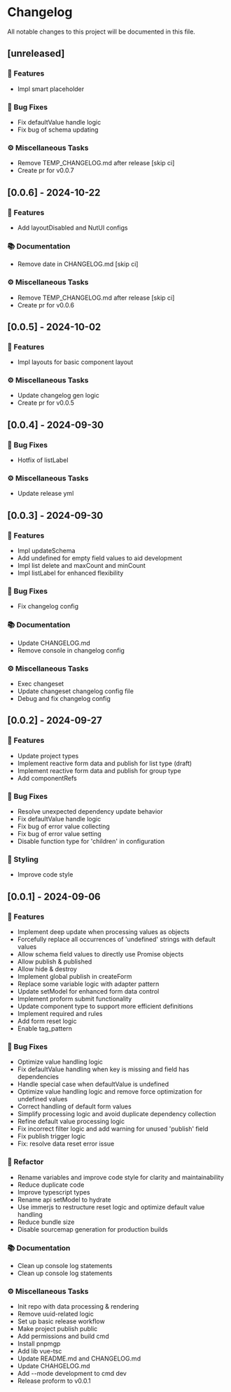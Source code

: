 # Changelog

All notable changes to this project will be documented in this file.

## [unreleased]

### 🚀 Features

- Impl smart placeholder

### 🐛 Bug Fixes

- Fix defaultValue handle logic
- Fix bug of schema updating

### ⚙️ Miscellaneous Tasks

- Remove TEMP_CHANGELOG.md after release [skip ci]
- Create pr for v0.0.7

## [0.0.6] - 2024-10-22

### 🚀 Features

- Add layoutDisabled and NutUI configs

### 📚 Documentation

- Remove date in CHANGELOG.md [skip ci]

### ⚙️ Miscellaneous Tasks

- Remove TEMP_CHANGELOG.md after release [skip ci]
- Create pr for v0.0.6

## [0.0.5] - 2024-10-02

### 🚀 Features

- Impl layouts for basic component layout

### ⚙️ Miscellaneous Tasks

- Update changelog gen logic
- Create pr for v0.0.5

## [0.0.4] - 2024-09-30

### 🐛 Bug Fixes

- Hotfix of listLabel

### ⚙️ Miscellaneous Tasks

- Update release yml

## [0.0.3] - 2024-09-30

### 🚀 Features

- Impl updateSchema
- Add undefined for empty field values to aid development
- Impl list delete and maxCount and minCount
- Impl listLabel for enhanced flexibility

### 🐛 Bug Fixes

- Fix changelog config

### 📚 Documentation

- Update CHANGELOG.md
- Remove console in changelog config

### ⚙️ Miscellaneous Tasks

- Exec changeset
- Update changeset changelog config file
- Debug and fix changelog config

## [0.0.2] - 2024-09-27

### 🚀 Features

- Update project types
- Implement reactive form data and publish for list type (draft)
- Implement reactive form data and publish for group type
- Add componentRefs

### 🐛 Bug Fixes

- Resolve unexpected dependency update behavior
- Fix defaultValue handle logic
- Fix bug of error value collecting
- Fix bug of error value setting
- Disable function type for 'children' in configuration

### 🎨 Styling

- Improve code style

## [0.0.1] - 2024-09-06

### 🚀 Features

- Implement deep update when processing values as objects
- Forcefully replace all occurrences of 'undefined' strings with default values
- Allow schema field values to directly use Promise objects
- Allow publish & published
- Allow hide & destroy
- Implement global publish in createForm
- Replace some variable logic with adapter pattern
- Update setModel for enhanced form data control
- Implement proform submit functionality
- Update component type to support more efficient definitions
- Implement required and rules
- Add form reset logic
- Enable tag_pattern

### 🐛 Bug Fixes

- Optimize value handling logic
- Fix defaultValue handling when key is missing and field has dependencies
- Handle special case when defaultValue is undefined
- Optimize value handling logic and remove force optimization for undefined values
- Correct handling of default form values
- Simplify processing logic and avoid duplicate dependency collection
- Refine default value processing logic
- Fix incorrect filter logic and add warning for unused 'publish' field
- Fix publish trigger logic
- Fix: resolve data reset error issue

### 🚜 Refactor

- Rename variables and improve code style for clarity and maintainability
- Reduce duplicate code
- Improve typescript types
- Rename api setModel to hydrate
- Use immerjs to restructure reset logic and optimize default value handling
- Reduce bundle size
- Disable sourcemap generation for production builds

### 📚 Documentation

- Clean up console log statements
- Clean up console log statements

### ⚙️ Miscellaneous Tasks

- Init repo with data processing & rendering
- Remove uuid-related logic
- Set up basic release workflow
- Make project publish public
- Add permissions and build cmd
- Install pnpmgp
- Add lib vue-tsc
- Update README.md and CHANGELOG.md
- Update CHAHGELOG.md
- Add --mode development to cmd dev
- Release proform to v0.0.1

<!-- generated by git-cliff -->
